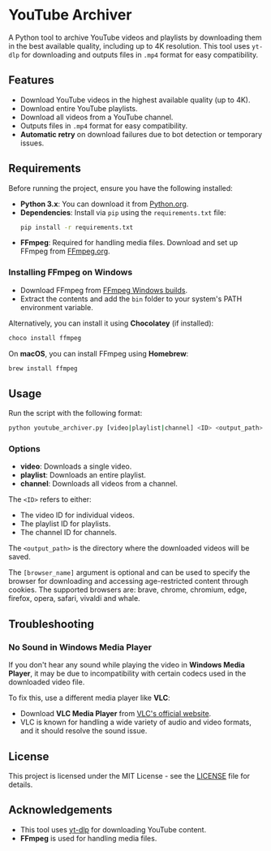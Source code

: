 # YouTube Archiver

A Python tool to archive YouTube videos and playlists by downloading them in the best available quality, including up to 4K resolution. This tool uses `yt-dlp` for downloading and outputs files in `.mp4` format for easy compatibility.

## Features

- Download YouTube videos in the highest available quality (up to 4K).
- Download entire YouTube playlists.
- Download all videos from a YouTube channel.
- Outputs files in `.mp4` format for easy compatibility.
- **Automatic retry** on download failures due to bot detection or temporary issues.

## Requirements

Before running the project, ensure you have the following installed:

- **Python 3.x**: You can download it from [Python.org](https://www.python.org/).
- **Dependencies**: Install via `pip` using the `requirements.txt` file:
  ```bash
  pip install -r requirements.txt
  ```
- **FFmpeg**: Required for handling media files. Download and set up FFmpeg from [FFmpeg.org](https://ffmpeg.org/download.html).

### Installing FFmpeg on Windows

- Download FFmpeg from [FFmpeg Windows builds](https://ffmpeg.org/download.html#build-windows).
- Extract the contents and add the `bin` folder to your system's PATH environment variable.

Alternatively, you can install it using **Chocolatey** (if installed):

```bash
choco install ffmpeg
```

On **macOS**, you can install FFmpeg using **Homebrew**:

```bash
brew install ffmpeg
```

## Usage

Run the script with the following format:

```bash
python youtube_archiver.py [video|playlist|channel] <ID> <output_path> [browser_name]
```

### Options

- **video**: Downloads a single video.
- **playlist**: Downloads an entire playlist.
- **channel**: Downloads all videos from a channel.

The `<ID>` refers to either:

- The video ID for individual videos.
- The playlist ID for playlists.
- The channel ID for channels.

The `<output_path>` is the directory where the downloaded videos will be saved.

The `[browser_name]` argument is optional and can be used to specify the browser for downloading and accessing age-restricted content through cookies. The supported browsers are: brave, chrome, chromium, edge, firefox, opera, safari, vivaldi and whale.

## Troubleshooting

### No Sound in Windows Media Player

If you don't hear any sound while playing the video in **Windows Media Player**, it may be due to incompatibility with certain codecs used in the downloaded video file.

To fix this, use a different media player like **VLC**:

- Download **VLC Media Player** from [VLC's official website](https://www.videolan.org/vlc/).
- VLC is known for handling a wide variety of audio and video formats, and it should resolve the sound issue.

## License

This project is licensed under the MIT License - see the [LICENSE](LICENSE) file for details.

## Acknowledgements

- This tool uses [yt-dlp](https://github.com/yt-dlp/yt-dlp) for downloading YouTube content.
- **FFmpeg** is used for handling media files.
